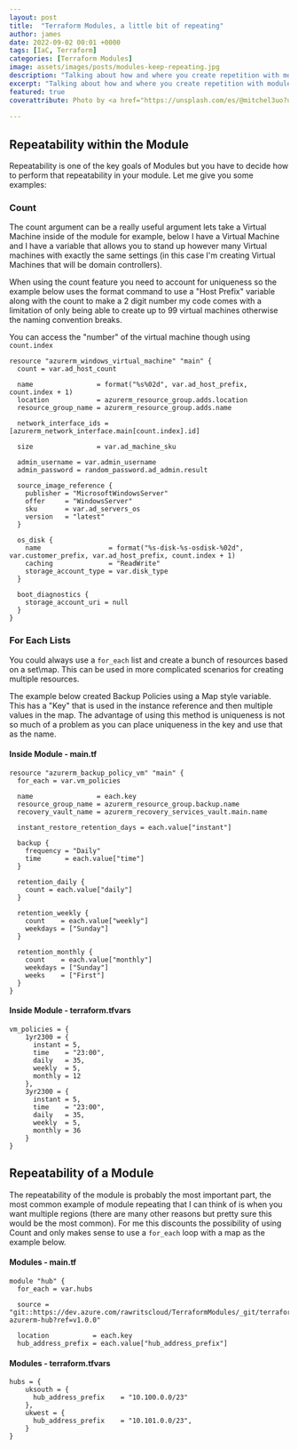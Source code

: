 ```yaml
---
layout: post
title:  "Terraform Modules, a little bit of repeating"
author: james
date: 2022-09-02 00:01 +0000
tags: [IaC, Terraform]
categories: [Terraform Modules]
image: assets/images/posts/modules-keep-repeating.jpg
description: "Talking about how and where you create repetition with modules."
excerpt: "Talking about how and where you create repetition with modules."
featured: true
coverattribute: Photo by <a href="https://unsplash.com/es/@mitchel3uo?utm_source=unsplash&utm_medium=referral&utm_content=creditCopyText">Mitchell Luo</a> on <a href="https://unsplash.com/s/photos/repeat?utm_source=unsplash&utm_medium=referral&utm_content=creditCopyText">Unsplash</a>
  
---
```

## Repeatability within the Module

Repeatability is one of the key goals of Modules but you have to decide how to perform that repeatability in your module. Let me give you some examples:

### Count

The count argument can be a really useful argument lets take a Virtual Machine inside of the module for example, below I have a Virtual Machine and I have a variable that allows you to stand up however many Virtual machines with exactly the same settings (in this case I'm creating Virtual Machines that will be domain controllers).

When using the count feature you need to account for uniqueness so the example below uses the format command to use a "Host Prefix" variable along with the count to make a 2 digit number my code comes with a limitation of only being able to create up to 99 virtual machines otherwise the naming convention breaks.

You can access the "number" of the virtual machine though using ``count.index``

```hcl
resource "azurerm_windows_virtual_machine" "main" {
  count = var.ad_host_count

  name                = format("%s%02d", var.ad_host_prefix, count.index + 1)
  location            = azurerm_resource_group.adds.location
  resource_group_name = azurerm_resource_group.adds.name

  network_interface_ids = [azurerm_network_interface.main[count.index].id]

  size                = var.ad_machine_sku

  admin_username = var.admin_username
  admin_password = random_password.ad_admin.result

  source_image_reference {
    publisher = "MicrosoftWindowsServer"
    offer     = "WindowsServer"
    sku       = var.ad_servers_os
    version   = "latest"
  }

  os_disk {
    name                 = format("%s-disk-%s-osdisk-%02d", var.customer_prefix, var.ad_host_prefix, count.index + 1)
    caching              = "ReadWrite"
    storage_account_type = var.disk_type
  }

  boot_diagnostics {
    storage_account_uri = null
  }
}
```

### For Each Lists

You could always use a ``for_each`` list and create a bunch of resources based on a set\map. This can be used in more complicated scenarios for creating multiple resources.

The example below created Backup Policies using a Map style variable. This has a "Key" that is used in the instance reference and then multiple values in the map. The advantage of using this method is uniqueness is not so much of a problem as you can place uniqueness in the key and use that as the name.

#### Inside Module - main.tf

```hcl
resource "azurerm_backup_policy_vm" "main" {
  for_each = var.vm_policies

  name                = each.key
  resource_group_name = azurerm_resource_group.backup.name
  recovery_vault_name = azurerm_recovery_services_vault.main.name

  instant_restore_retention_days = each.value["instant"]

  backup {
    frequency = "Daily"
    time      = each.value["time"]
  }

  retention_daily {
    count = each.value["daily"]
  }

  retention_weekly {
    count    = each.value["weekly"]
    weekdays = ["Sunday"]
  }

  retention_monthly {
    count    = each.value["monthly"]
    weekdays = ["Sunday"]
    weeks    = ["First"]
  }
}
```

#### Inside Module - terraform.tfvars

```hcl
vm_policies = {
    1yr2300 = {
      instant = 5,
      time    = "23:00",
      daily   = 35,
      weekly  = 5,
      monthly = 12
    },
    3yr2300 = {
      instant = 5,
      time    = "23:00",
      daily   = 35,
      weekly  = 5,
      monthly = 36
    }
}
```

## Repeatability of a Module

The repeatability of the module is probably the most important part, the most common example of module repeating that I can think of is when you want multiple regions (there are many other reasons but pretty sure this would be the most common). For me this discounts the possibility of using Count and only makes sense to use a ``for_each`` loop with a map as the example below.

#### Modules - main.tf

```hcl
module "hub" {
  for_each = var.hubs

  source = "git::https://dev.azure.com/rawritscloud/TerraformModules/_git/terraform-azurerm-hub?ref=v1.0.0"

  location           = each.key
  hub_address_prefix = each.value["hub_address_prefix"]
```

#### Modules - terraform.tfvars

```hcl
hubs = {
    uksouth = {
      hub_address_prefix    = "10.100.0.0/23"
    },
    ukwest = {
      hub_address_prefix    = "10.101.0.0/23",
    }
}
```
